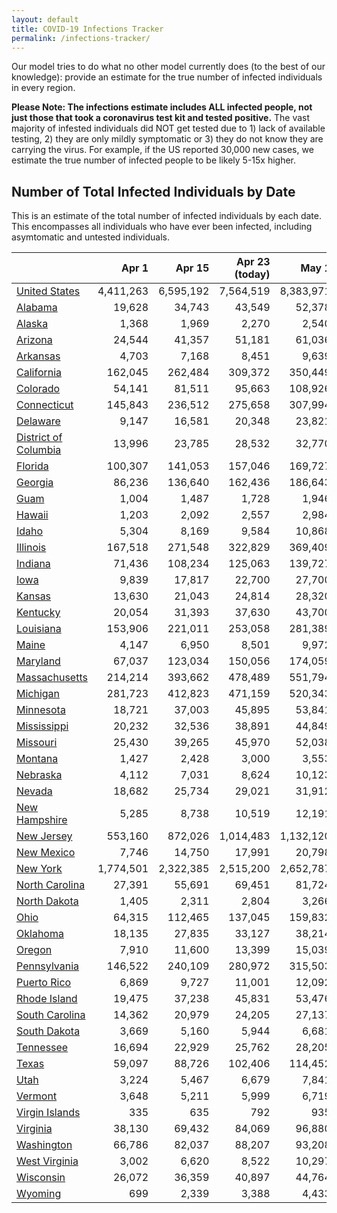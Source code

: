 ```yaml
---
layout: default
title: COVID-19 Infections Tracker
permalink: /infections-tracker/
---
```


Our model tries to do what no other model currently does (to the best of our knowledge): provide an estimate for the true number of infected individuals in every region.

**Please Note: The infections estimate includes ALL infected people, not just those that took a coronavirus test kit and tested positive.** The vast majority of infested individuals did NOT get tested due to 1) lack of available testing, 2) they are only mildly symptomatic or 3) they do not know they are carrying the virus. For example, if the US reported 30,000 new cases, we estimate the true number of infected people to be likely 5-15x higher.

## Number of Total Infected Individuals by Date
This is an estimate of the total number of infected individuals by each date. This encompasses all individuals who have ever been infected, including asymtomatic and untested individuals.

|                                |     Apr 1 |    Apr 15 |   Apr 23 (today) |     May 1 |    May 15 |   Jun 1 |   Jun 15 |   Jul 1 |    Jul 15 |     Aug 1 |
|--------------------------------|----------:|----------:|-----------------:|----------:|----------:|--------:|---------:|--------:|----------:|----------:|
| [United States](/us)           | 4,411,263 | 6,595,192 |        7,564,519 | 8,383,971 | 9,554,634 | 10,660,646 | 11,526,016 | 12,587,060 | 13,626,858 | 15,100,173 |
| [Alabama](/us-al)              |    19,628 |    34,743 |           43,549 |    52,378 |    67,656 |     85,489 |    102,031 |    125,184 |    150,598 |    190,772 |
| [Alaska](/us-ak)               |     1,368 |     1,969 |            2,270 |     2,540 |     2,936 |      3,286 |      3,484 |      3,595 |      3,626 |      3,643 |
| [Arizona](/us-az)              |    24,544 |    41,357 |           51,181 |    61,036 |    78,091 |     98,004 |    116,531 |    142,662 |    171,731 |    218,599 |
| [Arkansas](/us-ar)             |     4,703 |     7,168 |            8,451 |     9,639 |    11,483 |     13,293 |     14,604 |     15,898 |     16,880 |     18,052 |
| [California](/us-ca)           |   162,045 |   262,484 |          309,372 |   350,449 |   412,157 |    475,141 |    529,810 |    606,082 |    691,893 |    832,694 |
| [Colorado](/us-co)             |    54,141 |    81,511 |           95,663 |   108,926 |   130,231 |    153,149 |    173,131 |    199,888 |    228,133 |    270,628 |
| [Connecticut](/us-ct)          |   145,843 |   236,512 |          275,658 |   307,994 |   352,182 |    390,382 |    417,054 |    445,545 |    468,989 |    495,710 |
| [Delaware](/us-de)             |     9,147 |    16,581 |           20,348 |    23,821 |    29,290 |     35,002 |     39,764 |     45,731 |     51,537 |     59,516 |
| [District of Columbia](/us-dc) |    13,996 |    23,785 |           28,532 |    32,770 |    39,160 |     45,433 |     50,333 |     56,061 |     61,186 |     67,532 |
| [Florida](/us-fl)              |   100,307 |   141,053 |          157,046 |   169,727 |   186,593 |    201,190 |    211,729 |    223,737 |    234,881 |    250,278 |
| [Georgia](/us-ga)              |    86,236 |   136,640 |          162,436 |   186,643 |   233,440 |    302,829 |    374,729 |    478,742 |    592,353 |    757,313 |
| [Guam](/us-gu)                 |     1,004 |     1,487 |            1,728 |     1,946 |     2,277 |      2,589 |      2,803 |      2,994 |      3,123 |      3,255 |
| [Hawaii](/us-hi)               |     1,203 |     2,092 |            2,557 |     2,984 |     3,628 |      4,228 |      4,614 |      4,908 |      5,049 |      5,157 |
| [Idaho](/us-id)                |     5,304 |     8,169 |            9,584 |    10,868 |    12,821 |     14,707 |     16,052 |     17,352 |     18,298 |     19,348 |
| [Illinois](/us-il)             |   167,518 |   271,548 |          322,829 |   369,409 |   441,694 |    516,746 |    580,922 |    666,365 |    755,690 |    887,305 |
| [Indiana](/us-in)              |    71,436 |   108,234 |          125,063 |   139,727 |   161,469 |    182,901 |    200,333 |    222,439 |    244,768 |    277,262 |
| [Iowa](/us-ia)                 |     9,839 |    17,817 |           22,700 |    27,700 |    36,490 |     46,820 |     56,333 |     69,406 |     83,503 |    105,568 |
| [Kansas](/us-ks)               |    13,630 |    21,043 |           24,814 |    28,320 |    33,924 |     39,939 |     45,152 |     52,081 |     59,480 |     71,074 |
| [Kentucky](/us-ky)             |    20,054 |    31,393 |           37,630 |    43,700 |    53,905 |     65,535 |     76,266 |     91,484 |    108,585 |    136,429 |
| [Louisiana](/us-la)            |   153,906 |   221,011 |          253,058 |   281,389 |   323,375 |    363,484 |    394,018 |    429,043 |    460,158 |    498,863 |
| [Maine](/us-me)                |     4,147 |     6,950 |            8,501 |     9,972 |    12,290 |     14,585 |     16,235 |     17,817 |     18,942 |     20,172 |
| [Maryland](/us-md)             |    67,037 |   123,034 |          150,056 |   174,059 |   210,345 |    246,876 |    277,231 |    316,501 |    356,308 |    412,966 |
| [Massachusetts](/us-ma)        |   214,214 |   393,662 |          478,489 |   551,794 |   656,966 |    753,089 |    823,833 |    903,552 |    972,319 |  1,053,471 |
| [Michigan](/us-mi)             |   281,723 |   412,823 |          471,159 |   520,343 |   589,160 |    650,466 |    694,149 |    740,962 |    779,936 |    826,192 |
| [Minnesota](/us-mn)            |    18,721 |    37,003 |           45,895 |    53,841 |    66,040 |     78,743 |     89,812 |    105,044 |    121,813 |    148,607 |
| [Mississippi](/us-ms)          |    20,232 |    32,536 |           38,891 |    44,849 |    54,452 |     64,879 |     74,091 |     86,629 |    100,121 |    121,014 |
| [Missouri](/us-mo)             |    25,430 |    39,265 |           45,970 |    52,038 |    61,460 |     71,299 |     79,746 |     91,030 |    103,132 |    122,226 |
| [Montana](/us-mt)              |     1,427 |     2,428 |            3,000 |     3,553 |     4,441 |      5,340 |      6,001 |      6,651 |      7,126 |      7,659 |
| [Nebraska](/us-ne)             |     4,112 |     7,031 |            8,624 |    10,123 |    12,468 |     14,770 |     16,419 |     17,986 |     19,054 |     20,119 |
| [Nevada](/us-nv)               |    18,682 |    25,734 |           29,021 |    31,912 |    36,187 |     40,230 |     43,147 |     46,130 |     48,524 |     51,440 |
| [New Hampshire](/us-nh)        |     5,285 |     8,738 |           10,519 |    12,191 |    14,890 |     17,822 |     20,396 |     23,854 |     27,550 |     33,335 |
| [New Jersey](/us-nj)           |   553,160 |   872,026 |        1,014,483 | 1,132,120 | 1,289,108 |  1,417,281 |  1,501,428 |  1,587,821 |  1,656,663 |  1,732,740 |
| [New Mexico](/us-nm)           |     7,746 |    14,750 |           17,991 |    20,798 |    24,932 |     28,947 |     32,107 |     35,891 |     39,470 |     44,439 |
| [New York](/us-ny)             | 1,774,501 | 2,322,385 |        2,515,200 | 2,652,787 | 2,807,643 |  2,910,630 |  2,966,608 |  3,014,437 |  3,046,481 |  3,077,333 |
| [North Carolina](/us-nc)       |    27,391 |    55,691 |           69,451 |    81,724 |   100,547 |    120,155 |    137,233 |    160,673 |    186,444 |    227,797 |
| [North Dakota](/us-nd)         |     1,405 |     2,311 |            2,804 |     3,266 |     3,984 |      4,675 |      5,144 |      5,543 |      5,780 |      5,997 |
| [Ohio](/us-oh)                 |    64,315 |   112,465 |          137,045 |   159,832 |   196,209 |    235,511 |    270,395 |    318,451 |    370,904 |    453,308 |
| [Oklahoma](/us-ok)             |    18,135 |    27,835 |           33,127 |    38,214 |    46,551 |     55,583 |     63,286 |     73,123 |     83,105 |     98,048 |
| [Oregon](/us-or)               |     7,910 |    11,600 |           13,399 |    15,039 |    17,608 |     20,321 |     22,666 |     25,819 |     29,261 |     34,887 |
| [Pennsylvania](/us-pa)         |   146,522 |   240,109 |          280,972 |   315,503 |   365,036 |    412,323 |    450,261 |    498,477 |    547,221 |    617,587 |
| [Puerto Rico](/us-pr)          |     6,869 |     9,727 |           11,001 |    12,092 |    13,662 |     15,114 |     16,152 |     17,222 |     18,102 |     19,243 |
| [Rhode Island](/us-ri)         |    19,475 |    37,238 |           45,831 |    53,476 |    64,972 |     76,193 |     84,788 |     94,408 |    102,526 |    112,019 |
| [South Carolina](/us-sc)       |    14,362 |    20,979 |           24,205 |    27,137 |    31,705 |     36,461 |     40,476 |     45,698 |     51,212 |     59,924 |
| [South Dakota](/us-sd)         |     3,669 |     5,160 |            5,944 |     6,681 |     7,849 |      9,043 |      9,969 |     11,005 |     11,929 |     13,172 |
| [Tennessee](/us-tn)            |    16,694 |    22,929 |           25,762 |    28,205 |    31,712 |     34,854 |     36,892 |     38,561 |     39,525 |     40,373 |
| [Texas](/us-tx)                |    59,097 |    88,726 |          102,406 |   114,452 |   132,632 |    151,087 |    166,624 |    187,183 |    209,323 |    244,971 |
| [Utah](/us-ut)                 |     3,224 |     5,467 |            6,679 |     7,841 |     9,763 |     11,894 |     13,779 |     16,313 |     19,063 |     23,552 |
| [Vermont](/us-vt)              |     3,648 |     5,211 |            5,999 |     6,719 |     7,823 |      8,898 |      9,681 |     10,471 |     11,091 |     11,836 |
| [Virgin Islands](/us-vi)       |       335 |       635 |              792 |       935 |     1,148 |      1,340 |      1,457 |      1,534 |      1,558 |      1,569 |
| [Virginia](/us-va)             |    38,130 |    69,432 |           84,069 |    96,880 |   116,088 |    135,560 |    152,207 |    174,865 |    199,613 |    238,767 |
| [Washington](/us-wa)           |    66,786 |    82,037 |           88,207 |    93,208 |    99,999 |    105,925 |    110,070 |    114,464 |    118,276 |    123,245 |
| [West Virginia](/us-wv)        |     3,002 |     6,620 |            8,522 |    10,297 |    13,158 |     16,287 |     19,068 |     22,868 |     27,011 |     33,676 |
| [Wisconsin](/us-wi)            |    26,072 |    36,359 |           40,897 |    44,764 |    50,325 |     55,527 |     59,420 |     63,808 |     67,809 |     73,357 |
| [Wyoming](/us-wy)              |       699 |     2,339 |            3,388 |     4,433 |     6,151 |      7,923 |      9,239 |     10,526 |     11,395 |     12,237 |
